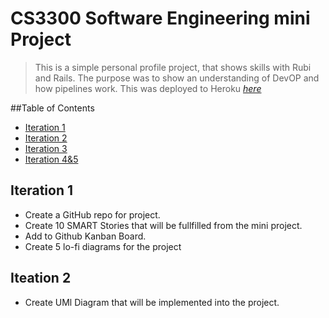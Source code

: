 # CS3300 Software Engineering mini Project
> This is a simple personal profile project, that shows skills with Rubi and Rails. 
> The purpose was to show an understanding of DevOP and how pipelines work. This was deployed to Heroku [_here_](https://vast-everglades-96230.herokuapp.com/)

##Table of Contents
* [Iteration 1](#iteration-1)
* [Iteration 2](#iteration-2)
* [Iteration 3](#iteation-3)
* [Iteration 4&5](#iteration-4&5)

## Iteration 1
- Create a GitHub repo for project.
- Create 10 SMART Stories that will be fullfilled from the mini project.
- Add to Github Kanban Board.
- Create 5 lo-fi diagrams for the project


## Iteation 2
- Create UMl Diagram that will be implemented into the project.

